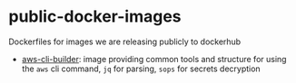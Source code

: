# public-docker-images
Dockerfiles for images we are releasing publicly to dockerhub

* [aws-cli-builder](aws-cli-builder/): image providing common tools
  and structure for using the `aws` cli command, `jq` for parsing, `sops` for
  secrets decryption
